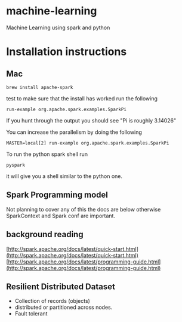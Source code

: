 # machine-learning
Machine Learning using spark and python

# Installation instructions

## Mac

    brew install apache-spark
    
    
test to make sure that the install has worked run the following

    run-example org.apache.spark.examples.SparkPi
    
If you hunt through the output you should see "Pi is roughly 3.14026"

You can increase the parallelism by doing the following

    MASTER=local[2] run-example org.apache.spark.examples.SparkPi        

To run the python spark shell run
    
    pyspark
    
it will give you a shell similar to the python one. 

## Spark Programming model

Not planning to cover any of this the docs are below otherwise SparkContext and Spark conf are important.

## background reading
[http://spark.apache.org/docs/latest/quick-start.html](http://spark.apache.org/docs/latest/quick-start.html)
[http://spark.apache.org/docs/latest/programming-guide.html](http://spark.apache.org/docs/latest/programming-guide.html)

## Resilient Distributed Dataset

 * Collection of records (objects)
 * distributed or partitioned across nodes.
 * Fault tolerant
 
 

   
    







